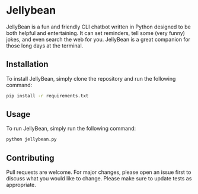 # Jellybean

JellyBean is a fun and friendly CLI chatbot written in Python designed to be both helpful and entertaining. It can set reminders, tell some (very funny) jokes, and even search the web for you. JellyBean is a great companion for those long days at the terminal.

## Installation

To install JellyBean, simply clone the repository and run the following command:

```bash
pip install -r requirements.txt
```

## Usage

To run JellyBean, simply run the following command:

```bash
python jellybean.py
```

## Contributing

Pull requests are welcome. For major changes, please open an issue first to discuss what you would like to change. Please make sure to update tests as appropriate.
